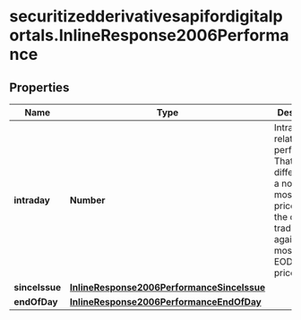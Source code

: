 # securitizedderivativesapifordigitalportals.InlineResponse2006Performance

## Properties

Name | Type | Description | Notes
------------ | ------------- | ------------- | -------------
**intraday** | **Number** | Intraday relative performance. That is the difference of a notation&#39;s most recent price from the current trading day against the most recent EOD closing price. | [optional] 
**sinceIssue** | [**InlineResponse2006PerformanceSinceIssue**](InlineResponse2006PerformanceSinceIssue.md) |  | [optional] 
**endOfDay** | [**InlineResponse2006PerformanceEndOfDay**](InlineResponse2006PerformanceEndOfDay.md) |  | [optional] 


